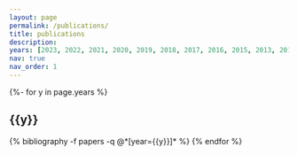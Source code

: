 ```yaml
---
layout: page
permalink: /publications/
title: publications
description:
years: [2023, 2022, 2021, 2020, 2019, 2018, 2017, 2016, 2015, 2013, 2012]
nav: true
nav_order: 1
---
```

<!-- _pages/publications.md -->
<div class="publications">

{%- for y in page.years %}
  <h2 class="year">{{y}}</h2>
  {% bibliography -f papers -q @*[year={{y}}]* %}
{% endfor %}

</div>
